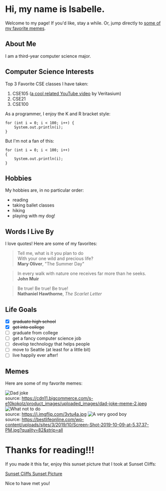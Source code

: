 # Hi, my name is Isabelle.

Welcome to my page! If you'd like, stay a while. Or, jump directly to [some of my favorite memes](#memes).

## About Me
I am a third-year computer science major.

## Computer Science Interests
Top 3 Favorite CSE classes I have taken:
1. CSE105 ([a cool related YouTube video](https://www.youtube.com/watch?v=OxGsU8oIWjY) by Veritasium)
2. CSE21
3. CSE100

As a programmer, I enjoy the K and R bracket style:
```
for (int i = 0; i < 100; i++) {
    System.out.println(i);
}
```
But I'm not a fan of this:
```
for (int i = 0; i < 100; i++)
{
    System.out.println(i);
}
```

## Hobbies
My hobbies are, in no particular order:
- reading
- taking ballet classes
- hiking
- playing with my dog!

## Words I Live By
I love quotes! Here are some of my favorites:

> Tell me, what is it you plan to do  
> With your one wild and precious life?  
> **Mary Oliver**, "The Summer Day"

> In every walk with nature one receives far more than he seeks.  
> **John Muir**

> Be true! Be true! Be true!  
> **Nathaniel Hawthorne**, *The Scarlet Letter*

## Life Goals
- [x] ~~graduate high school~~
- [x] ~~get into college~~
- [ ] graduate from college
- [ ] get a fancy computer science job
- [ ] develop technology that helps people
- [ ] move to Seattle (at least for a little bit)
- [ ] live happily ever after!

## Memes
Here are some of my favorite memes:

![Dad joke](https://cdn11.bigcommerce.com/s-e10kokolz/product_images/uploaded_images/dad-joke-meme-2.jpeg)  
source: https://cdn11.bigcommerce.com/s-e10kokolz/product_images/uploaded_images/dad-joke-meme-2.jpeg
![What not to do](https://i.imgflip.com/3vtu4a.jpg)  
source: https://i.imgflip.com/3vtu4a.jpg
![A very good boy](https://bestlifeonline.com/wp-content/uploads/sites/3/2019/10/Screen-Shot-2019-10-09-at-5.37.37-PM.jpg?quality=82&strip=all)  
source: https://bestlifeonline.com/wp-content/uploads/sites/3/2019/10/Screen-Shot-2019-10-09-at-5.37.37-PM.jpg?quality=82&strip=all

# Thanks for reading!!!
If you made it this far, enjoy this sunset picture that I took at Sunset Cliffs:

[Sunset Cliffs Sunset Picture](/sunset_pic.png)

Nice to have met you!